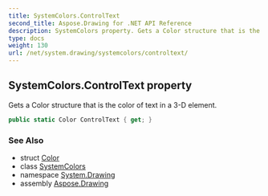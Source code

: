 ```yaml
---
title: SystemColors.ControlText
second_title: Aspose.Drawing for .NET API Reference
description: SystemColors property. Gets a Color structure that is the color of text in a 3D element
type: docs
weight: 130
url: /net/system.drawing/systemcolors/controltext/
---
```

## SystemColors.ControlText property

Gets a Color structure that is the color of text in a 3-D element.

```csharp
public static Color ControlText { get; }
```

### See Also

* struct [Color](../../color/)
* class [SystemColors](../)
* namespace [System.Drawing](../../systemcolors/)
* assembly [Aspose.Drawing](../../../)


